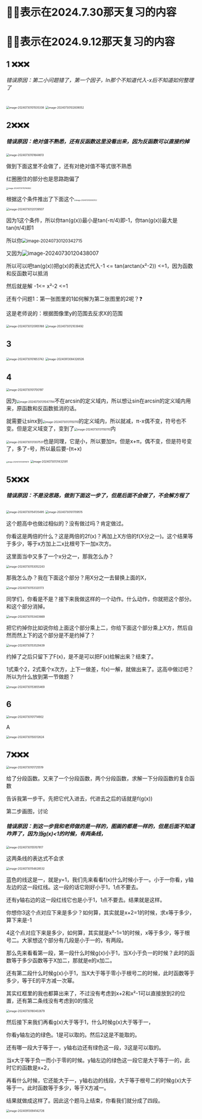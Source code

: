# 🌟❌表示在2024.7.30那天复习的内容

# 🌟❌表示在2024.9.12那天复习的内容



## 1 ❌❌❌

###### 错误原因：第二小问题错了，第一个因子，ln那个不知道代入-x后不知道如何整理了

<img src="/Users/yuebinghui/Documents/program/github/note/images/image-20240730101535338.png" alt="image-20240730101535338" style="zoom:50%;" />

<img src="/Users/yuebinghui/Documents/program/github/note/images/image-20240730102839052.png" alt="image-20240730102839052" style="zoom:50%;" />

## 2❌❌❌

##### 错误原因：绝对值不熟悉，还有反函数这里没看出来，因为反函数可以直接约掉

<img src="/Users/yuebinghui/Documents/program/github/note/images/image-20240730101644613.png" alt="image-20240730101644613" style="zoom:50%;" />

做到下面这里不会做了，还有对绝对值不等式很不熟悉

红圈圈住的部分也是思路跑偏了

<img src="/Users/yuebinghui/Documents/program/github/note/images/image-20240730115746962.png" alt="image-20240730115746962" style="zoom: 33%;" />



根据这个条件推出了下面这个<img src="/Users/yuebinghui/Documents/program/github/note/images/image-20240730120003122.png" alt="image-20240730120003122" style="zoom:30%;" />

<img src="/Users/yuebinghui/Documents/program/github/note/images/image-20240730120139507.png" alt="image-20240730120139507" style="zoom:50%;" />

因为1这个条件，所以你tan(g(x))最小是tan(-π/4)即-1，你tan(g(x))最大是tan(π/4)即1

所以你<img src="/Users/yuebinghui/Documents/program/github/note/images/image-20240730120342715.png" alt="image-20240730120342715" style="zoom:80%;" />

又因为![image-20240730120438007](/Users/yuebinghui/Documents/program/github/note/images/image-20240730120438007.png)

所以可以吧tan(g(x))把g(x)的表达式代入-1 <= tan(arctan(x²-2)) <=1，因为函数和反函数可以抵消

然后就是解 -1<= x²-2 <=1

还有个问题1：第一张图里的1如何解为第二张图里的2呢？❓

这是老师说的：根据图像里y的范围去反求X的范围

<img src="/Users/yuebinghui/Documents/program/github/note/images/image-20240730120955168.png" alt="image-20240730120955168" style="zoom:50%;" />

<img src="/Users/yuebinghui/Documents/program/github/note/images/image-20240730121039492.png" alt="image-20240730121039492" style="zoom:50%;" />



## 3

<img src="/Users/yuebinghui/Documents/program/github/note/images/image-20240730101653742.png" alt="image-20240730101653742" style="zoom:50%;" />

<img src="/Users/yuebinghui/Documents/program/github/note/images/image-20240913084326526.png" alt="image-20240913084326526" style="zoom:50%;" />

## 4

<img src="/Users/yuebinghui/Documents/program/github/note/images/image-20240730101700197.png" alt="image-20240730101700197" style="zoom:50%;" />

因为<img src="/Users/yuebinghui/Documents/program/github/note/images/image-20240730131047794.png" alt="image-20240730131047794" style="zoom:50%;" />不在arcsin的定义域内，所以想让sin在arcsin的定义域内用来，原函数和反函数抵消的话。

就需要让sinx到<img src="/Users/yuebinghui/Documents/program/github/note/images/image-20240730131150110.png" alt="image-20240730131150110" style="zoom:50%;" />的定义域内，所以就减，π-x偶不变，符号也不变。但是定义域变了，变到了<img src="/Users/yuebinghui/Documents/program/github/note/images/image-20240730131150110.png" alt="image-20240730131150110" style="zoom:50%;" />内

<img src="/Users/yuebinghui/Documents/program/github/note/images/image-20240730131307531.png" alt="image-20240730131307531" style="zoom:50%;" />也是同理，它是小，所以要加π，但是x+π，偶不变，但是符号变了，多了-号，所以最后要-(π+x)

<img src="/Users/yuebinghui/Documents/program/github/note/images/image-20240730130914879.png" alt="image-20240730130914879" style="zoom:30%;" />

<img src="/Users/yuebinghui/Documents/program/github/note/images/image-20240730131432591.png" alt="image-20240730131432591" style="zoom:50%;" />

## 5❌❌❌

##### 错误原因：不是没思路，做到下面这一步了，但是后面不会做了，不会解方程了

<img src="/Users/yuebinghui/Documents/program/github/note/images/image-20240730154135495.png" alt="image-20240730154135495" style="zoom:50%;" />



<img src="/Users/yuebinghui/Documents/program/github/note/images/image-20240730101709515.png" alt="image-20240730101709515" style="zoom:50%;" />


这个题高中也做过相似的？没有做过吗？肯定做过。

你看这是两倍的什么？这是两倍的2f(x)？再加上X方倍的f(X分之一)。这个结果等于多少，等于x方加上二x比根号下一加x次方。

这里面当中又多了一个x分之一，那我怎么办？

<img src="/Users/yuebinghui/Documents/program/github/note/images/image-20240730153052243.png" alt="image-20240730153052243" style="zoom:50%;" />

那我怎么办？我在下面这个部分？用X分之一去替换上面的X，

<img src="/Users/yuebinghui/Documents/program/github/note/images/image-20240730153320173.png" alt="image-20240730153320173" style="zoom:50%;" />


同学们，你看是不是？接下来我做这样的一个动作。什么动作，你就把这个部分。和这个部分消掉。

<img src="/Users/yuebinghui/Documents/program/github/note/images/image-20240730153403669.png" alt="image-20240730153403669" style="zoom:50%;" />

把它约掉你比如说你给上面这个部分乘上二，你给下面这个部分乘上X方，然后自然而然上下的这个部分是不是约掉了？

<img src="/Users/yuebinghui/Documents/program/github/note/images/image-20240730153529439.png" alt="image-20240730153529439" style="zoom:50%;" />

约掉了之后只留下了F(x)，是不是可以把F(x)给解出来？结束了。

1式乘个2，2式乘个x次方，上下一做差，f(x)一解，就做出来了。这高中做过吧？所以为什么放到第一节做题？

<img src="/Users/yuebinghui/Documents/program/github/note/images/image-20240730153655469.png" alt="image-20240730153655469" style="zoom:50%;" />



## 6

<img src="/Users/yuebinghui/Documents/program/github/note/images/image-20240730101714902.png" alt="image-20240730101714902" style="zoom:50%;" />

A

<img src="/Users/yuebinghui/Documents/program/github/note/images/image-20240730150012624.png" alt="image-20240730150012624" style="zoom:50%;" />

## 7❌❌❌

<img src="/Users/yuebinghui/Documents/program/github/note/images/image-20240730101725519.png" alt="image-20240730101725519" style="zoom:50%;" />


给了分段函数。又来了一个分段函数，两个分段函数，求解一下分段函数的复合函数

告诉我第一步干。先把它代入进去，代进去之后的话就是f(g(x))

第二步画图，讨论

##### 错误原因：到这一步我和老师做的是一样的，图画的都是一样的，但是后面不知道咋弄了，因为当g(x)<1的时候，有两条线，

<img src="/Users/yuebinghui/Documents/program/github/note/images/image-20240730155107817.png" alt="image-20240730155107817" style="zoom:50%;" />

这两条线的表达式不会求

<img src="/Users/yuebinghui/Documents/program/github/note/images/image-20240730154828532.png" alt="image-20240730154828532" style="zoom:50%;" />

蓝色的线这是一，就是y=1，我们先来看看f(x)什么时候小于一。小于一你看，y轴左边的这一段红线。这一段的话它刚好小于1，1点不要去。

还有y轴右边的这一段红线它也是小于1，1点不要去。结果就是这样。

你想你3这个点对应下来是多少？如何算，其实就是x+2=1的时候，求x等于多少，算下来是-1

4这个点对应下来是多少，如何算，其实就是x²-1=1的时候，x等于多少，等于根号二。大家想这个部分有几段是小于一的，有两段。

那么先来看看第一段，第一段什么时候g(x)小于1，当X小于负一的时候？此时的函数等于多少函数等于X加二，那就是e的x加二。

还有第二段什么时候g(x)小于1，当X大于等于零小于根号二的时候，此时函数等于多少，等于E的平方减一次幂。

其实红框里的我也都算出来了，不过没有考虑到x+2和x²-1可以直接放到2的位置，还有第二条线没有考虑到0的情况

<img src="/Users/yuebinghui/Documents/program/github/note/images/image-20240730160402679.png" alt="image-20240730160402679" style="zoom:50%;" />


然后接下来我们再看g(x)大于等于1，什么时候g(x)大于等于一，

你看y轴左边的绿色。1是可以取的。然后2这是不能取的。

还有哪一段大于等于一，y轴右边还有绿色这一段，3这是可以取的。

当x大于等于负一而小于零的时候。y轴左边的绿色这一段它是大于等于一的，此时它的函数是x+2，

再看什么时候，它还能大于一，y轴右边的线段，大于等于根号二的时候g(x)大于等于一。此时函数等于多少，等于X方减一。

结果就做成这样了。因此这个题马上结束，你看我们就分成了四段。

<img src="/Users/yuebinghui/Documents/program/github/note/images/image-20240913094142726.png" alt="image-20240913094142726" style="zoom:50%;" />